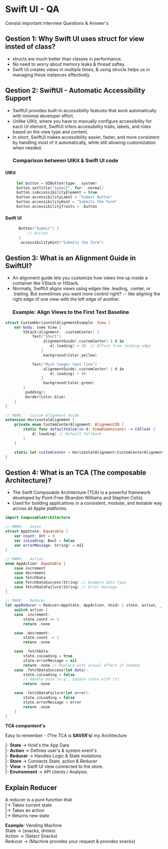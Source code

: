 # Swift UI - QA
Consist important interview Questions &amp; Answer's

## Qestion 1: Why Swift UI uses struct for view insted of class?
- structs are much better than classes in performance.
- No need to worry about memory leaks & thread saftey.
- Swift UI creates views in multiple times, & using structs helps us in managing these instances effectively.

## Qestion 2:  SwiftUI - Automatic Accessibility Support
- SwiftUI provides built-in accessibility features that work automatically with minimal developer effort.
- Unlike UIKit, where you have to manually configure accessibility for each UI element,
  SwiftUI infers accessibility traits, labels, and roles based on the view type and content.
- In short, SwiftUI makes accessibility easier, faster, and more consistent by handling most of it automatically,
  while still allowing customization when needed.
  ### Comparison between UIKit & Swift UI code
 #### UIKit
 ```swift
      let button = UIButton(type: .system)
      button.setTitle("Submit", for: .normal)
      button.isAccessibilityElement = true
      button.accessibilityLabel = "Submit Button"
      button.accessibilityHint = "Submits the form"
      button.accessibilityTraits = .button
```
  #### Swift UI
```swift
      Button("Submit") {
          // Action
      }
      .accessibilityHint("Submits the form")
```
## Qestion 3: What is an Alignment Guide in SwiftUI?
- An alignment guide lets you customize how views line up inside a container like VStack or HStack.
- Normally, SwiftUI aligns views using edges like .leading, .center, or .trailing. But sometimes you want more control right?
  -- like aligning the right edge of one view with the left edge of another.
  ### Example: Align Views to the First Text Baseline
```swift
struct CustomHorizontalAlignmentExample: View {
    var body: some View {
        VStack(alignment: .customCenter) {
            Text("Short")
                .alignmentGuide(.customCenter) { d in
                    d[.leading] + 20  // Offset from leading edge
                }
                .background(Color.yellow)

            Text("Much longer text line")
                .alignmentGuide(.customCenter) { d in
                    d[.leading] + 80
                }
                .background(Color.green)
        }
        .padding()
        .border(Color.blue)
    }
}

// MARK: - Custom Alignment Guide
extension HorizontalAlignment {
    private enum CustomCenterAlignment: AlignmentID {
        static func defaultValue(in d: ViewDimensions) -> CGFloat {
            d[.leading] // Default fallback
        }
    }

    static let customCenter = HorizontalAlignment(CustomCenterAlignment.self)
}

```


## Qestion 4: What is an TCA (The composable Architecture)?

- The Swift Composable Architecture (TCA) is a powerful framework developed by Point-Free (Brandon Williams and Stephen Celis).
- Used for building applications in a consistent, modular, and testable way across all Apple platforms.
   
```swift
import ComposableArchitecture

// MARK: - State
struct AppState: Equatable {
    var count: Int = 0
    var isLoading: Bool = false
    var errorMessage: String? = nil
}

// MARK: - Action
enum AppAction: Equatable {
    case increment
    case decrement
    case fetchData
    case fetchDataSuccess(String) // Example data type
    case fetchDataFailure(String) // Error message
}

// MARK: - Reducer
let appReducer = Reducer<AppState, AppAction, Void> { state, action, _ in
    switch action {
    case .increment:
        state.count += 1
        return .none

    case .decrement:
        state.count -= 1
        return .none

    case .fetchData:
        state.isLoading = true
        state.errorMessage = nil
        return .none // Replace with actual effect if needed
    case .fetchDataSuccess(let data):
        state.isLoading = false
        // Handle data (e.g., update state with it)
        return .none

    case .fetchDataFailure(let error):
        state.isLoading = false
        state.errorMessage = error
        return .none
    }
}
```
   
   **TCA compontent's**
   
   Easy to remember - (The TCA is **SAVER's**) my Architecture
   
   |- **State**       ->  Hold's the App Data  
   |- **Action**      ->  Defines user's & system event's  
   |- **Reducer**     ->  Handles Logic & State mutations  
   |- **Store**       ->  Connects State, action & Reducer  
   |- **View**        ->  Swift UI view connected to the store.  
   |- **Environment** ->  API clients / Analysis.
   
   ## Explain Reducer 
   
   A reducer is a pure function that  
   |-> Takes current state  
   |-> Takes an action  
   |-> Returns new state  
   
   **Example**: Vending Machine  
   State -> (snacks, drinks)  
   Action -> (Select Snacks)  
   Reducer -> (Machine provides your request & provides snacks)
  

